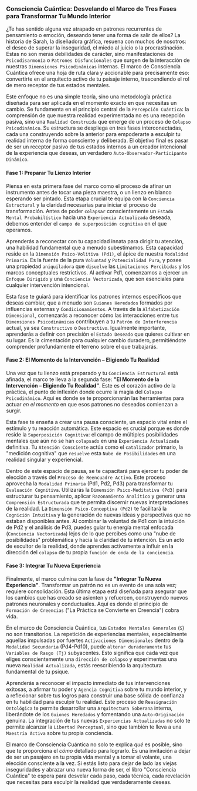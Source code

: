 ### Consciencia Cuántica: Desvelando el Marco de Tres Fases para Transformar Tu Mundo Interior

¿Te has sentido alguna vez atrapado en patrones recurrentes de pensamiento o emoción, deseando tener una forma de salir de ellos? La historia de Sarah, la diseñadora gráfica, resuena con muchos de nosotros: el deseo de superar la inseguridad, el miedo al juicio o la procrastinación. Estas no son meras debilidades de carácter, sino manifestaciones de `Psicodisarmonía` o `Patrones Disfuncionales` que surgen de la interacción de nuestras `Dimensiones Psicodinámicas` internas. El marco de Consciencia Cuántica ofrece una hoja de ruta clara y accionable para precisamente eso: convertirte en el arquitecto activo de tu paisaje interno, trascendiendo el rol de mero receptor de tus estados mentales.

Este enfoque no es una simple teoría, sino una metodología práctica diseñada para ser aplicada en el momento exacto en que necesitas un cambio. Se fundamenta en el principio central de la `Percepción Cuántica`: la comprensión de que nuestra realidad experimentada no es una recepción pasiva, sino una `Realidad Construida` que emerge de un proceso de `Colapso Psicodinámico`. Su estructura se despliega en tres fases interconectadas, cada una construyendo sobre la anterior para empoderarte a esculpir tu realidad interna de forma consciente y deliberada. El objetivo final es pasar de ser un receptor pasivo de tus estados internos a un creador intencional de la experiencia que deseas, un verdadero `Auto-Observador-Participante Dinámico`.

#### Fase 1: Preparar Tu Lienzo Interior

Piensa en esta primera fase del marco como el proceso de afinar un instrumento antes de tocar una pieza maestra, o un lienzo en blanco esperando ser pintado. Esta etapa crucial te equipa con la `Conciencia Estructural` y la claridad necesarias para iniciar el proceso de transformación. Antes de poder `colapsar` conscientemente un `Estado Mental Probabilístico` hacia una `Experiencia Actualizada` deseada, debemos entender el `campo de superposición cognitiva` en el que operamos.

Aprenderás a reconectar con tu capacidad innata para dirigir tu atención, una habilidad fundamental que a menudo subestimamos. Esta capacidad reside en la `Dimensión Psico-Volitiva (Pd1)`, el ápice de nuestra `Modalidad Primaria`. Es la fuente de la pura `Voluntad` y `Potencialidad Pura`, y posee una propiedad `aniquiladora` que `disuelve` las `Limitaciones Percibidas` y los marcos conceptuales restrictivos. Al activar Pd1, comenzamos a ejercer un `Enfoque Dirigido` y una `Conciencia Vectorizada`, que son esenciales para cualquier intervención intencional.

Esta fase te guiará para identificar los patrones internos específicos que deseas cambiar, que a menudo son `Guiones Heredados` formados por influencias externas y `Condicionamientos`. A través de la `Alfabetización Dimensional`, comenzarás a reconocer cómo las interacciones entre tus `Dimensiones Psicodinámicas` contribuyen a tu `Patrón de Interferencia` actual, ya sea `Constructivo` o `Destructivo`. Igualmente importante, aprenderás a definir con precisión el `Estado Deseado` que quieres cultivar en su lugar. Es la cimentación para cualquier cambio duradero, permitiéndote comprender profundamente el terreno sobre el que trabajarás.

#### Fase 2: El Momento de la Intervención – Eligiendo Tu Realidad

Una vez que tu lienzo está preparado y tu `Conciencia Estructural` está afinada, el marco te lleva a la segunda fase: **"El Momento de la Intervención – Eligiendo Tu Realidad"**. Este es el corazón activo de la práctica, el punto de inflexión donde ocurre la magia del `Colapso Psicodinámico`. Aquí es donde se te proporcionarán las herramientas para actuar *en el momento* en que esos patrones no deseados comienzan a surgir.

Esta fase te enseña a crear una pausa consciente, un espacio vital entre el estímulo y tu reacción automática. Este espacio es crucial porque es donde reside la `Superposición Cognitiva`: el campo de múltiples posibilidades mentales que aún no se han `colapsado` en una `Experiencia Actualizada` definitiva. Tu `Atención Consciente` actúa como el `catalizador` primario, la "medición cognitiva" que `resuelve` esta `Nube de Posibilidades` en una realidad singular y experiencial.

Dentro de este espacio de pausa, se te capacitará para ejercer tu poder de elección a través del `Proceso de Reencuadre Activo`. Este proceso aprovecha la `Modalidad Primaria` (Pd1, Pd2, Pd3) para transformar tu `Evaluación Cognitiva`. Utilizarás la `Dimensión Psico-Meditativa (Pd3)` para estructurar tu pensamiento, aplicar `Razonamiento Analítico` y generar una `Comprensión Estructurada` que te permita discernir nuevas interpretaciones de la realidad. La `Dimensión Psico-Conceptiva (Pd2)` te facilitará la `Cognición Intuitiva` y la generación de nuevas ideas y perspectivas que no estaban disponibles antes. Al combinar la voluntad de Pd1 con la intuición de Pd2 y el análisis de Pd3, puedes guiar tu energía mental enfocada (`Conciencia Vectorizada`) lejos de lo que percibes como una "nube de posibilidades" problemática y hacia la claridad de tu intención. Es un acto de escultor de la realidad, donde aprendes activamente a influir en la dirección del `colapso` de tu propia `función de onda de la conciencia`.

#### Fase 3: Integrar Tu Nueva Experiencia

Finalmente, el marco culmina con la fase de **"Integrar Tu Nueva Experiencia"**. Transformar un patrón no es un evento de una sola vez; requiere consolidación. Esta última etapa está diseñada para asegurar que los cambios que has creado se asienten y refuercen, construyendo nuevos patrones neuronales y conductuales. Aquí es donde el principio de `Formación de Creencias` ("La Práctica se Convierte en Creencia") cobra vida.

En el marco de Consciencia Cuántica, tus `Estados Mentales Generales` (`S`) no son transitorios. La repetición de experiencias mentales, especialmente aquellas impulsadas por fuertes `Activaciones Dimensionales` dentro de la `Modalidad Secundaria` (Pd4-Pd10), puede `alterar duraderamente` tus `Variables de Rasgo (Tj)` subyacentes. Esto significa que cada vez que eliges conscientemente una `dirección de colapso` y experimentas una nueva `Realidad Actualizada`, estás reescribiendo la arquitectura fundamental de tu psique.

Aprenderás a reconocer el impacto inmediato de tus intervenciones exitosas, a afirmar tu poder y `Agencia Cognitiva` sobre tu mundo interior, y a reflexionar sobre tus logros para construir una base sólida de confianza en tu habilidad para esculpir tu realidad. Este proceso de `Reasignación Ontológica` te permite desarrollar una `Arquitectura Soberana` interna, liberándote de los `Guiones Heredados` y fomentando una `Auto-Originación` genuina. La integración de tus nuevas `Experiencias Actualizadas` no solo te permite alcanzar la `Libertad Perceptual`, sino que también te lleva a una `Maestría Activa` sobre tu propia conciencia.

El marco de Consciencia Cuántica no solo te explica *qué* es posible, sino que te proporciona el *cómo* detallado para lograrlo. Es una invitación a dejar de ser un pasajero en tu propia vida mental y a tomar el volante, una elección consciente a la vez. Si estás listo para dejar de lado las viejas inseguridades y abrazar una nueva forma de ser, el libro "Consciencia Cuántica" te espera para desvelar cada paso, cada técnica, cada revelación que necesitas para esculpir la realidad que verdaderamente deseas.
